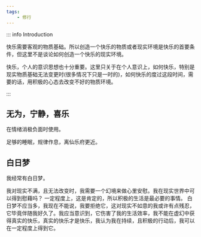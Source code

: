 ```yaml
---
tags:
    - 修行
---
```


::: info Introduction

快乐需要客观的物质基础。所以创造一个快乐的物质或者现实环境是快乐的首要条件，但这里不是谈论如何创造一个快乐的现实环境。

快乐，个人的意识思想也十分重要。这里只关于在个人意识上，如何快乐，特别是现实物质基础无法变更时(很多情况下只是一时的)，如何快乐的度过这段时间，需要的话，用积极的心态去改变不好的物质环境。

:::

## 无为，宁静，喜乐

在情绪消极负面时使用。

足够的睡眠，规律作息，离仙乐府更近。

## 白日梦

我经常有白日梦。

我对现实不满，且无法改变时，我需要一个幻境来做心里安慰。我在现实世界中可以得到慰藉吗？ 一定程度上，这是肯定的，所以积极的生活是最必要的事情。
白日梦不应当多，我现在不能说，我要拒绝它，这对现实不如意的我或许有点残忍，它毕竟伴随我好久了。我应当意识到，它伤害了我的生活效率，我不能在虚幻中获得真实的快乐，真实的快乐才是快乐，我认为我在持续，且积极的行动后，我可以在一定程度上得到它。
